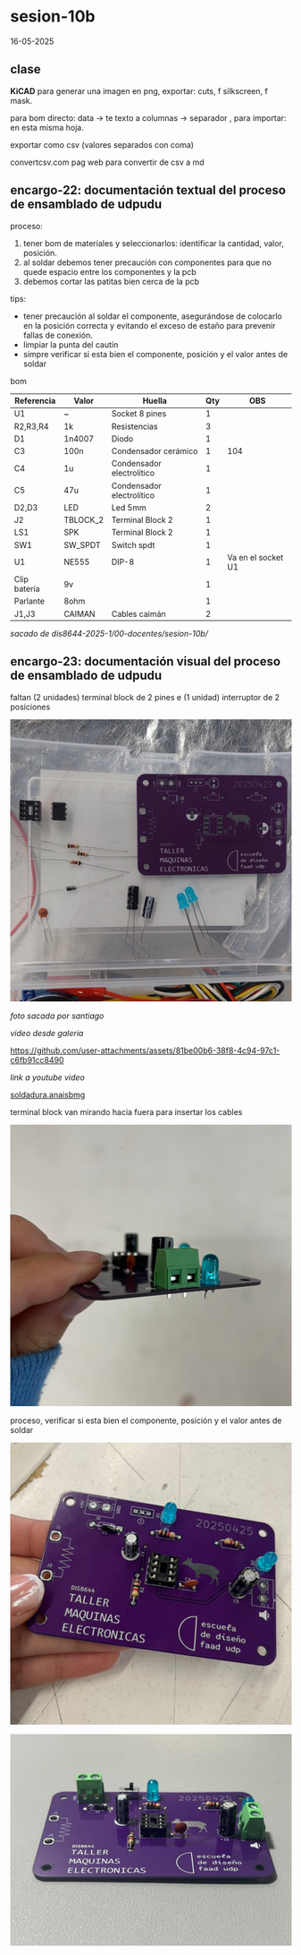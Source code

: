 # sesion-10b

16-05-2025

## clase

**KiCAD**
para generar una imagen en png, exportar: cuts, f silkscreen, f mask.

para bom directo: data → te texto a columnas → separador ,
para importar: en esta misma hoja.

exportar como csv (valores separados con coma)

convertcsv.com pag web para convertir de csv a md

## encargo-22: documentación textual del proceso de ensamblado de udpudu

proceso:

1. tener bom de materiales y seleccionarlos: identificar la cantidad, valor, posición.
2. al soldar debemos tener precaución con componentes para que no quede espacio entre los componentes y la pcb
3. debemos cortar las patitas bien cerca de la pcb

tips: 

- tener precaución al soldar el componente, asegurándose de colocarlo en la posición correcta y evitando el exceso de estaño para prevenir fallas de conexión.
- limpiar la punta del cautín
- simpre verificar si esta bien el componente, posición y el valor antes de soldar

bom 

|Referencia  |Valor   |Huella                   |Qty|OBS               |
|------------|--------|-------------------------|---|------------------|
|U1          |~       |Socket 8 pines           |1  |                  |
|R2,R3,R4    |1k      |Resistencias             |3  |                  |
|D1          |1n4007  |Diodo                    |1  |                  |
|C3          |100n    |Condensador cerámico     |1  |104               |
|C4          |1u      |Condensador electrolítico|1  |                  |
|C5          |47u     |Condensador electrolítico|1  |                  |
|D2,D3       |LED     |Led 5mm                  |2  |                  |
|J2          |TBLOCK_2|Terminal Block 2         |1  |                  |
|LS1         |SPK     |Terminal Block 2         |1  |                  |
|SW1         |SW_SPDT |Switch spdt              |1  |                  |
|U1          |NE555   |DIP-8                    |1  |Va en el socket U1|
|Clip batería|9v      |                         |1  |                  |
|Parlante    |8ohm    |                         |1  |                  |
|J1,J3       |CAIMAN  |Cables caimán            |2  |                  |

*sacado de dis8644-2025-1/00-docentes/sesion-10b/*

## encargo-23: documentación visual del proceso de ensamblado de udpudu

faltan (2 unidades) terminal block de 2 pines e (1 unidad) interruptor de 2 posiciones

![bom](https://github.com/Anaisbmg/dis8644-2025-1/blob/main/11-Anaisbmg/sesion-10b/archivos/bom.jpeg)

*foto sacada por santiago*

*video desde galeria*

https://github.com/user-attachments/assets/81be00b6-38f8-4c94-97c1-c6fb91cc8490

*link a youtube video*

[soldadura.anaisbmg](https://youtube.com/shorts/ZTDDUp5fdoA?feature=share)

terminal block van mirando hacia fuera para insertar los cables

![cuidado](https://github.com/Anaisbmg/dis8644-2025-1/blob/main/11-Anaisbmg/sesion-10b/archivos/cuidado.jpeg)

proceso, verificar si esta bien el componente, posición y el valor antes de soldar

![proceso](https://github.com/Anaisbmg/dis8644-2025-1/blob/main/11-Anaisbmg/sesion-10b/archivos/proceso.jpeg)

![pcbfinalizada.anaisbmg](https://github.com/Anaisbmg/dis8644-2025-1/blob/main/11-Anaisbmg/sesion-10b/archivos/apcpudufinalizada.jpeg)

